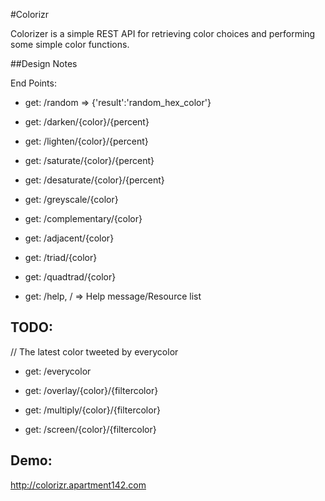 #Colorizr

Colorizer is a simple REST API for retrieving color choices and performing some simple color functions.

##Design Notes

End Points:

 * get: /random => {'result':'random_hex_color'}
 * get: /darken/{color}/{percent}
 * get: /lighten/{color}/{percent}
 * get: /saturate/{color}/{percent}
 * get: /desaturate/{color}/{percent}
 * get: /greyscale/{color}

 * get: /complementary/{color}
 * get: /adjacent/{color}
 * get: /triad/{color}
 * get: /quadtrad/{color}

 * get: /help, / => Help message/Resource list

## TODO:

 // The latest color tweeted by everycolor
 * get: /everycolor

 * get: /overlay/{color}/{filtercolor}
 * get: /multiply/{color}/{filtercolor}
 * get: /screen/{color}/{filtercolor}

## Demo:
 http://colorizr.apartment142.com
